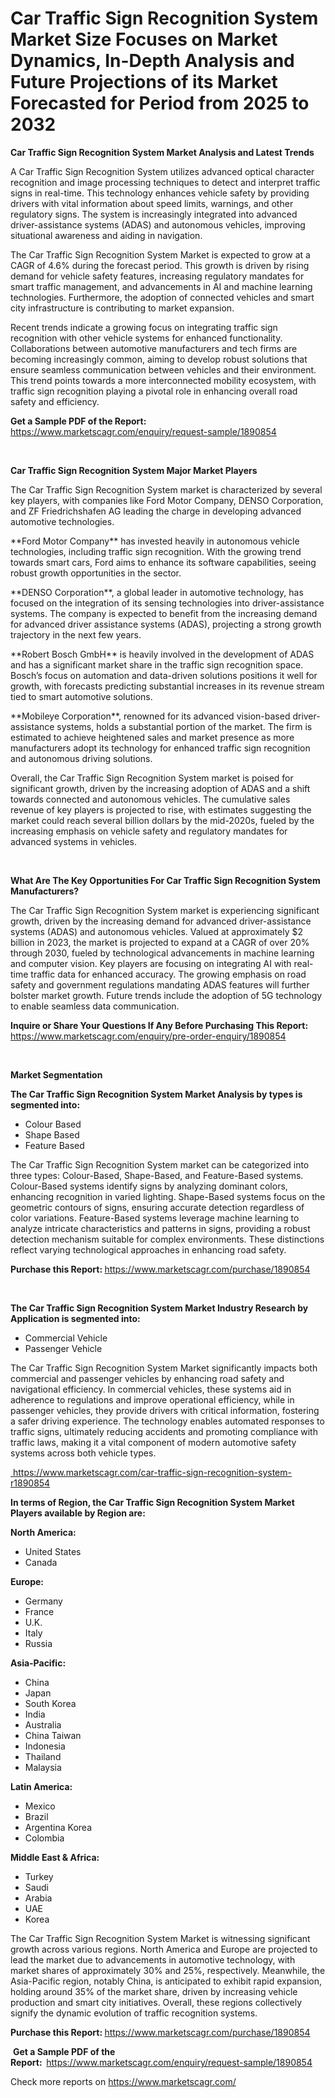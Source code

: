<p><h1>Car Traffic Sign Recognition System Market Size Focuses on Market Dynamics, In-Depth Analysis and Future Projections of its Market Forecasted for Period from 2025 to 2032</h1></p><p><strong>Car Traffic Sign Recognition System Market Analysis and Latest Trends</strong></p>
<p><p>A Car Traffic Sign Recognition System utilizes advanced optical character recognition and image processing techniques to detect and interpret traffic signs in real-time. This technology enhances vehicle safety by providing drivers with vital information about speed limits, warnings, and other regulatory signs. The system is increasingly integrated into advanced driver-assistance systems (ADAS) and autonomous vehicles, improving situational awareness and aiding in navigation.</p><p>The Car Traffic Sign Recognition System Market is expected to grow at a CAGR of 4.6% during the forecast period. This growth is driven by rising demand for vehicle safety features, increasing regulatory mandates for smart traffic management, and advancements in AI and machine learning technologies. Furthermore, the adoption of connected vehicles and smart city infrastructure is contributing to market expansion. </p><p>Recent trends indicate a growing focus on integrating traffic sign recognition with other vehicle systems for enhanced functionality. Collaborations between automotive manufacturers and tech firms are becoming increasingly common, aiming to develop robust solutions that ensure seamless communication between vehicles and their environment. This trend points towards a more interconnected mobility ecosystem, with traffic sign recognition playing a pivotal role in enhancing overall road safety and efficiency.</p></p>
<p><strong>Get a Sample PDF of the Report:&nbsp;</strong> <a href="https://www.marketscagr.com/enquiry/request-sample/1890854?utm_campaign=2485&utm_medium=2&utm_source=Github&utm_content=ia&utm_term=31032025&utm_id=car-traffic-sign-recognition-system">https://www.marketscagr.com/enquiry/request-sample/1890854</a></p>
<p>&nbsp;</p>
<p><strong>Car Traffic Sign Recognition System Major Market Players</strong></p>
<p><p>The Car Traffic Sign Recognition System market is characterized by several key players, with companies like Ford Motor Company, DENSO Corporation, and ZF Friedrichshafen AG leading the charge in developing advanced automotive technologies. </p><p>**Ford Motor Company** has invested heavily in autonomous vehicle technologies, including traffic sign recognition. With the growing trend towards smart cars, Ford aims to enhance its software capabilities, seeing robust growth opportunities in the sector.</p><p>**DENSO Corporation**, a global leader in automotive technology, has focused on the integration of its sensing technologies into driver-assistance systems. The company is expected to benefit from the increasing demand for advanced driver assistance systems (ADAS), projecting a strong growth trajectory in the next few years.</p><p>**Robert Bosch GmbH** is heavily involved in the development of ADAS and has a significant market share in the traffic sign recognition space. Bosch’s focus on automation and data-driven solutions positions it well for growth, with forecasts predicting substantial increases in its revenue stream tied to smart automotive solutions.</p><p>**Mobileye Corporation**, renowned for its advanced vision-based driver-assistance systems, holds a substantial portion of the market. The firm is estimated to achieve heightened sales and market presence as more manufacturers adopt its technology for enhanced traffic sign recognition and autonomous driving solutions.</p><p>Overall, the Car Traffic Sign Recognition System market is poised for significant growth, driven by the increasing adoption of ADAS and a shift towards connected and autonomous vehicles. The cumulative sales revenue of key players is projected to rise, with estimates suggesting the market could reach several billion dollars by the mid-2020s, fueled by the increasing emphasis on vehicle safety and regulatory mandates for advanced systems in vehicles.</p></p>
<p>&nbsp;</p>
<p><strong>What Are The Key Opportunities For Car Traffic Sign Recognition System Manufacturers?</strong></p>
<p><p>The Car Traffic Sign Recognition System market is experiencing significant growth, driven by the increasing demand for advanced driver-assistance systems (ADAS) and autonomous vehicles. Valued at approximately $2 billion in 2023, the market is projected to expand at a CAGR of over 20% through 2030, fueled by technological advancements in machine learning and computer vision. Key players are focusing on integrating AI with real-time traffic data for enhanced accuracy. The growing emphasis on road safety and government regulations mandating ADAS features will further bolster market growth. Future trends include the adoption of 5G technology to enable seamless data communication.</p></p>
<p><strong>Inquire or Share Your Questions If Any Before Purchasing This Report:</strong> <a href="https://www.marketscagr.com/enquiry/pre-order-enquiry/1890854?utm_campaign=2485&utm_medium=2&utm_source=Github&utm_content=ia&utm_term=31032025&utm_id=car-traffic-sign-recognition-system">https://www.marketscagr.com/enquiry/pre-order-enquiry/1890854</a></p>
<p>&nbsp;</p>
<p><strong>Market Segmentation</strong></p>
<p><strong>The Car Traffic Sign Recognition System Market Analysis by types is segmented into:</strong></p>
<p><ul><li>Colour Based</li><li>Shape Based</li><li>Feature Based</li></ul></p>
<p><p>The Car Traffic Sign Recognition System market can be categorized into three types: Colour-Based, Shape-Based, and Feature-Based systems. Colour-Based systems identify signs by analyzing dominant colors, enhancing recognition in varied lighting. Shape-Based systems focus on the geometric contours of signs, ensuring accurate detection regardless of color variations. Feature-Based systems leverage machine learning to analyze intricate characteristics and patterns in signs, providing a robust detection mechanism suitable for complex environments. These distinctions reflect varying technological approaches in enhancing road safety.</p></p>
<p><strong>Purchase this Report:&nbsp;</strong><a href="https://www.marketscagr.com/purchase/1890854?utm_campaign=2485&utm_medium=2&utm_source=Github&utm_content=ia&utm_term=31032025&utm_id=car-traffic-sign-recognition-system">https://www.marketscagr.com/purchase/1890854</a></p>
<p>&nbsp;</p>
<p><strong>The Car Traffic Sign Recognition System Market Industry Research by Application is segmented into:</strong></p>
<p><ul><li>Commercial Vehicle</li><li>Passenger Vehicle</li></ul></p>
<p><p>The Car Traffic Sign Recognition System Market significantly impacts both commercial and passenger vehicles by enhancing road safety and navigational efficiency. In commercial vehicles, these systems aid in adherence to regulations and improve operational efficiency, while in passenger vehicles, they provide drivers with critical information, fostering a safer driving experience. The technology enables automated responses to traffic signs, ultimately reducing accidents and promoting compliance with traffic laws, making it a vital component of modern automotive safety systems across both vehicle types.</p></p>
<p><a href="https://www.marketscagr.com/car-traffic-sign-recognition-system-r1890854?utm_campaign=2485&utm_medium=2&utm_source=Github&utm_content=ia&utm_term=31032025&utm_id=car-traffic-sign-recognition-system">&nbsp;https://www.marketscagr.com/car-traffic-sign-recognition-system-r1890854</a></p>
<p><strong>In terms of Region, the Car Traffic Sign Recognition System Market Players available by Region are:</strong></p>
<p>
    <p> <strong> North America: </strong>
        <ul>
            <li>United States</li>
            <li>Canada</li>
        </ul>
        </p> 
    <p> <strong> Europe: </strong>
        <ul>
            <li>Germany</li>
            <li>France</li>
            <li>U.K.</li>
            <li>Italy</li>
            <li>Russia</li>
        </ul>
        </p> 
    <p> <strong> Asia-Pacific: </strong>
        <ul>
            <li>China</li>
            <li>Japan</li>
            <li>South Korea</li>
            <li>India</li>
            <li>Australia</li>
            <li>China Taiwan</li>
            <li>Indonesia</li>
            <li>Thailand</li>
            <li>Malaysia</li>
        </ul>
        </p> 
    <p> <strong> Latin America: </strong>
        <ul>
            <li>Mexico</li>
            <li>Brazil</li>
            <li>Argentina Korea</li>
            <li>Colombia</li>
        </ul>
        </p> 
    <p> <strong> Middle East & Africa: </strong>
        <ul>
            <li>Turkey</li>
            <li>Saudi</li>
            <li>Arabia</li>
            <li>UAE</li>
            <li>Korea</li>
        </ul>
    </p>
    </p>
<p><p>The Car Traffic Sign Recognition System Market is witnessing significant growth across various regions. North America and Europe are projected to lead the market due to advancements in automotive technology, with market shares of approximately 30% and 25%, respectively. Meanwhile, the Asia-Pacific region, notably China, is anticipated to exhibit rapid expansion, holding around 35% of the market share, driven by increasing vehicle production and smart city initiatives. Overall, these regions collectively signify the dynamic evolution of traffic recognition systems.</p></p>
<p><strong>Purchase this Report: </strong><a href="https://www.marketscagr.com/purchase/1890854?utm_campaign=2485&utm_medium=2&utm_source=Github&utm_content=ia&utm_term=31032025&utm_id=car-traffic-sign-recognition-system">https://www.marketscagr.com/purchase/1890854</a></p>
<p>&nbsp;<strong>Get a Sample PDF of the Report:&nbsp;&nbsp;</strong><a href="https://www.marketscagr.com/enquiry/request-sample/1890854?utm_campaign=2485&utm_medium=2&utm_source=Github&utm_content=ia&utm_term=31032025&utm_id=car-traffic-sign-recognition-system">https://www.marketscagr.com/enquiry/request-sample/1890854</a></p>
<p><strong></strong></p>
<p>Check more reports on <a href="https://www.marketscagr.com/?utm_campaign=2485&utm_medium=2&utm_source=Github&utm_content=ia&utm_term=31032025&utm_id=car-traffic-sign-recognition-system">https://www.marketscagr.com/</a></p>